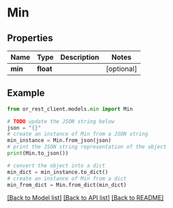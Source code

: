 # Min


## Properties

Name | Type | Description | Notes
------------ | ------------- | ------------- | -------------
**min** | **float** |  | [optional] 

## Example

```python
from or_rest_client.models.min import Min

# TODO update the JSON string below
json = "{}"
# create an instance of Min from a JSON string
min_instance = Min.from_json(json)
# print the JSON string representation of the object
print(Min.to_json())

# convert the object into a dict
min_dict = min_instance.to_dict()
# create an instance of Min from a dict
min_from_dict = Min.from_dict(min_dict)
```
[[Back to Model list]](../README.md#documentation-for-models) [[Back to API list]](../README.md#documentation-for-api-endpoints) [[Back to README]](../README.md)



